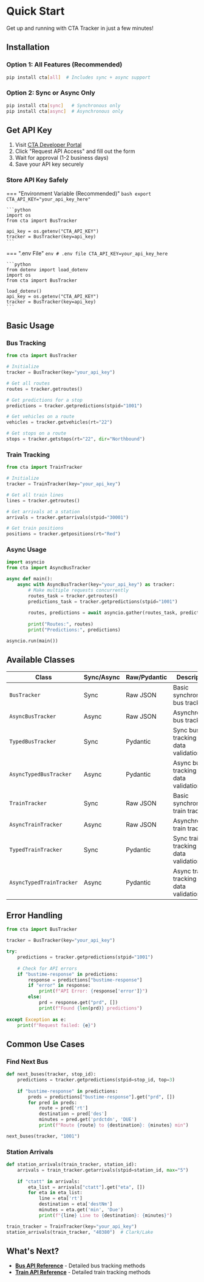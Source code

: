 # Quick Start

Get up and running with CTA Tracker in just a few minutes!

## Installation

### Option 1: All Features (Recommended)
```bash
pip install cta[all]  # Includes sync + async support
```

### Option 2: Sync or Async Only
```bash
pip install cta[sync]   # Synchronous only
pip install cta[async]  # Asynchronous only
```

## Get API Key

1. Visit [CTA Developer Portal](https://www.transitchicago.com/developers/bustracker/)
2. Click "Request API Access" and fill out the form
3. Wait for approval (1-2 business days)
4. Save your API key securely

### Store API Key Safely

=== "Environment Variable (Recommended)"
    ```bash
    export CTA_API_KEY="your_api_key_here"
    ```
    
    ```python
    import os
    from cta import BusTracker
    
    api_key = os.getenv("CTA_API_KEY")
    tracker = BusTracker(key=api_key)
    ```

=== ".env File"
    ```env
    # .env file
    CTA_API_KEY=your_api_key_here
    ```
    
    ```python
    from dotenv import load_dotenv
    import os
    from cta import BusTracker
    
    load_dotenv()
    api_key = os.getenv("CTA_API_KEY")
    tracker = BusTracker(key=api_key)
    ```

## Basic Usage

### Bus Tracking

```python
from cta import BusTracker

# Initialize
tracker = BusTracker(key="your_api_key")

# Get all routes
routes = tracker.getroutes()

# Get predictions for a stop
predictions = tracker.getpredictions(stpid="1001")

# Get vehicles on a route
vehicles = tracker.getvehicles(rt="22")

# Get stops on a route
stops = tracker.getstops(rt="22", dir="Northbound")
```

### Train Tracking

```python
from cta import TrainTracker

# Initialize
tracker = TrainTracker(key="your_api_key")

# Get all train lines
lines = tracker.getroutes()

# Get arrivals at a station
arrivals = tracker.getarrivals(stpid="30001")

# Get train positions
positions = tracker.getpositions(rt="Red")
```

### Async Usage

```python
import asyncio
from cta import AsyncBusTracker

async def main():
    async with AsyncBusTracker(key="your_api_key") as tracker:
        # Make multiple requests concurrently
        routes_task = tracker.getroutes()
        predictions_task = tracker.getpredictions(stpid="1001")
        
        routes, predictions = await asyncio.gather(routes_task, predictions_task)
        
        print("Routes:", routes)
        print("Predictions:", predictions)

asyncio.run(main())
```

## Available Classes

| Class | Sync/Async | Raw/Pydantic | Description |
|-------|------------|--------------|-------------|
| `BusTracker` | Sync | Raw JSON | Basic synchronous bus tracking |
| `AsyncBusTracker` | Async | Raw JSON | Asynchronous bus tracking |
| `TypedBusTracker` | Sync | Pydantic | Sync bus tracking with data validation |
| `AsyncTypedBusTracker` | Async | Pydantic | Async bus tracking with data validation |
| `TrainTracker` | Sync | Raw JSON | Basic synchronous train tracking |
| `AsyncTrainTracker` | Async | Raw JSON | Asynchronous train tracking |
| `TypedTrainTracker` | Sync | Pydantic | Sync train tracking with data validation |
| `AsyncTypedTrainTracker` | Async | Pydantic | Async train tracking with data validation |

## Error Handling

```python
from cta import BusTracker

tracker = BusTracker(key="your_api_key")

try:
    predictions = tracker.getpredictions(stpid="1001")
    
    # Check for API errors
    if "bustime-response" in predictions:
        response = predictions["bustime-response"]
        if "error" in response:
            print(f"API Error: {response['error']}")
        else:
            prd = response.get("prd", [])
            print(f"Found {len(prd)} predictions")
            
except Exception as e:
    print(f"Request failed: {e}")
```

## Common Use Cases

### Find Next Bus
```python
def next_buses(tracker, stop_id):
    predictions = tracker.getpredictions(stpid=stop_id, top=3)
    
    if "bustime-response" in predictions:
        preds = predictions["bustime-response"].get("prd", [])
        for pred in preds:
            route = pred['rt']
            destination = pred['des'] 
            minutes = pred.get('prdctdn', 'DUE')
            print(f"Route {route} to {destination}: {minutes} min")

next_buses(tracker, "1001")
```

### Station Arrivals
```python
def station_arrivals(train_tracker, station_id):
    arrivals = train_tracker.getarrivals(stpid=station_id, max="5")
    
    if "ctatt" in arrivals:
        eta_list = arrivals["ctatt"].get("eta", [])
        for eta in eta_list:
            line = eta['rt']
            destination = eta['destNm'] 
            minutes = eta.get('min', 'Due')
            print(f"{line} Line to {destination}: {minutes}")

train_tracker = TrainTracker(key="your_api_key")
station_arrivals(train_tracker, "40380")  # Clark/Lake
```

## What's Next?

- **[Bus API Reference](api/bus.md)** - Detailed bus tracking methods
- **[Train API Reference](api/train.md)** - Detailed train tracking methods

